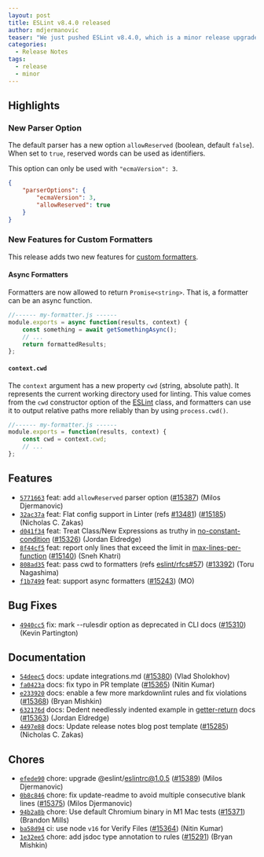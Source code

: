 ```yaml
---
layout: post
title: ESLint v8.4.0 released
author: mdjermanovic
teaser: "We just pushed ESLint v8.4.0, which is a minor release upgrade of ESLint. This release adds some new features and fixes several bugs found in the previous release."
categories:
  - Release Notes
tags:
  - release
  - minor
---
```


## Highlights

### New Parser Option

The default parser has a new option `allowReserved` (boolean, default `false`). When set to `true`, reserved words can be used as identifiers.

This option can only be used with `"ecmaVersion": 3`.

```json
{
    "parserOptions": {
        "ecmaVersion": 3,
        "allowReserved": true
    }
}
```

### New Features for Custom Formatters

This release adds two new features for [custom formatters](/docs/developer-guide/working-with-custom-formatters).

#### Async Formatters

Formatters are now allowed to return `Promise<string>`. That is, a formatter can be an async function.

```js
//------ my-formatter.js ------
module.exports = async function(results, context) {
    const something = await getSomethingAsync();
    // ...
    return formattedResults;
};
```

#### `context.cwd`

The `context` argument has a new property `cwd` (string, absolute path). It represents the current working directory used for linting. This value comes from the `cwd` constructor option of the [ESLint](/docs/developer-guide/nodejs-api#-new-eslintoptions) class, and formatters can use it to output relative paths more reliably than by using `process.cwd()`.

```js
//------ my-formatter.js ------
module.exports = function(results, context) {
    const cwd = context.cwd;
    // ...
};
```






## Features


* [`5771663`](https://github.com/eslint/eslint/commit/5771663e8d3e86fec9454ee0af439c6989506bf3) feat: add `allowReserved` parser option ([#15387](https://github.com/eslint/eslint/issues/15387)) (Milos Djermanovic)
* [`32ac37a`](https://github.com/eslint/eslint/commit/32ac37a76b2e009a8f106229bc7732671d358189) feat: Flat config support in Linter (refs [#13481](https://github.com/eslint/eslint/issues/13481)) ([#15185](https://github.com/eslint/eslint/issues/15185)) (Nicholas C. Zakas)
* [`d041f34`](https://github.com/eslint/eslint/commit/d041f345cdf0306f15faa2f305fe1d21ef137eb1) feat: Treat Class/New Expressions as truthy in [no-constant-condition](/docs/rules/no-constant-condition) ([#15326](https://github.com/eslint/eslint/issues/15326)) (Jordan Eldredge)
* [`8f44cf5`](https://github.com/eslint/eslint/commit/8f44cf505765b663e371412ab57f0f1dbbe78513) feat: report only lines that exceed the limit in [max-lines-per-function](/docs/rules/max-lines-per-function) ([#15140](https://github.com/eslint/eslint/issues/15140)) (Sneh Khatri)
* [`808ad35`](https://github.com/eslint/eslint/commit/808ad35f204c838cd5eb8d766807dc43692f42f9) feat: pass cwd to formatters (refs [eslint/rfcs#57](https://github.com/eslint/rfcs/issues/57)) ([#13392](https://github.com/eslint/eslint/issues/13392)) (Toru Nagashima)
* [`f1b7499`](https://github.com/eslint/eslint/commit/f1b7499a5162d3be918328ce496eb80692353a5a) feat: support async formatters ([#15243](https://github.com/eslint/eslint/issues/15243)) (MO)






## Bug Fixes


* [`4940cc5`](https://github.com/eslint/eslint/commit/4940cc5c4903a691fe51d409137dd573c4c7706e) fix: mark --rulesdir option as deprecated in CLI docs ([#15310](https://github.com/eslint/eslint/issues/15310)) (Kevin Partington)




## Documentation


* [`54deec5`](https://github.com/eslint/eslint/commit/54deec56bc25d516becaf767769ee7543f491d62) docs: update integrations.md ([#15380](https://github.com/eslint/eslint/issues/15380)) (Vlad Sholokhov)
* [`fa0423a`](https://github.com/eslint/eslint/commit/fa0423af7f8453f6c97b915b3b026f258b76a600) docs: fix typo in PR template ([#15365](https://github.com/eslint/eslint/issues/15365)) (Nitin Kumar)
* [`e233920`](https://github.com/eslint/eslint/commit/e233920857e282ba22116ad5f1dcc6dfabc8ef5b) docs: enable a few more markdownlint rules and fix violations ([#15368](https://github.com/eslint/eslint/issues/15368)) (Bryan Mishkin)
* [`632176d`](https://github.com/eslint/eslint/commit/632176dc43180ea4e7f99da429fee3ee3814a04d) docs: Dedent needlessly indented example in [getter-return](/docs/rules/getter-return) docs ([#15363](https://github.com/eslint/eslint/issues/15363)) (Jordan Eldredge)
* [`4497e88`](https://github.com/eslint/eslint/commit/4497e880248c24dc19eea8a5466555b847c0c7eb) docs: Update release notes blog post template ([#15285](https://github.com/eslint/eslint/issues/15285)) (Nicholas C. Zakas)








## Chores


* [`efede90`](https://github.com/eslint/eslint/commit/efede90d59edc5cca9cd739df7e98f1ff00ca37d) chore: upgrade @eslint/eslintrc@1.0.5 ([#15389](https://github.com/eslint/eslint/issues/15389)) (Milos Djermanovic)
* [`0b8c846`](https://github.com/eslint/eslint/commit/0b8c846c77234125fbb211980bc1e62dc8791513) chore: fix update-readme to avoid multiple consecutive blank lines ([#15375](https://github.com/eslint/eslint/issues/15375)) (Milos Djermanovic)
* [`94b2a8b`](https://github.com/eslint/eslint/commit/94b2a8b3d1f7d139dd6b06216a64727b7d5f009b) chore: Use default Chromium binary in M1 Mac tests ([#15371](https://github.com/eslint/eslint/issues/15371)) (Brandon Mills)
* [`ba58d94`](https://github.com/eslint/eslint/commit/ba58d94cb51d4d2644c024446d5750eaf4853129) ci: use node `v16` for Verify Files ([#15364](https://github.com/eslint/eslint/issues/15364)) (Nitin Kumar)
* [`1e32ee5`](https://github.com/eslint/eslint/commit/1e32ee591e978188b121604d0af9cbc04a50a3b5) chore: add jsdoc type annotation to rules ([#15291](https://github.com/eslint/eslint/issues/15291)) (Bryan Mishkin)


